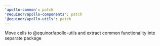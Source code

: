 ```yaml
---
'apollo-common': patch
'@equinor/apollo-components': patch
'@equinor/apollo-utils': patch
---
```


Move cells to @equinor/apollo-utils and extract common functionality into separate package
